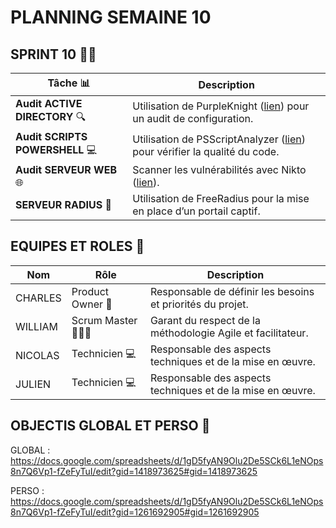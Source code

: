 # PLANNING SEMAINE 10

## SPRINT 10 🏃‍♂️

| **Tâche** 📊                                  | **Description**                                                                                                  |
|----------------------------------------------|------------------------------------------------------------------------------------------------------------------|
| **Audit ACTIVE DIRECTORY** 🔍                | Utilisation de PurpleKnight ([lien](https://www.purple-knight.com/fr/)) pour un audit de configuration.        |
| **Audit SCRIPTS POWERSHELL** 💻               | Utilisation de PSScriptAnalyzer ([lien](https://learn.microsoft.com/fr-fr/powershell/module/psscriptanalyzer/)) pour vérifier la qualité du code. |
| **Audit SERVEUR WEB** 🌐                     | Scanner les vulnérabilités avec Nikto ([lien](https://memo-linux.com/nikto-outil-scanner-de-securite-serveur-web/)). |
| **SERVEUR RADIUS** 📡                         | Utilisation de FreeRadius pour la mise en place d’un portail captif.                                            |


## EQUIPES ET ROLES 🏢

| **Nom**          | **Rôle**          | **Description**                                     |
|-------------------|-------------------|-----------------------------------------------------|
| CHARLES | Product Owner 🎯  | Responsable de définir les besoins et priorités du projet. |
| WILLIAM | Scrum Master 🧑‍🤝‍🧑    | Garant du respect de la méthodologie Agile et facilitateur.|
| NICOLAS | Technicien  💻    | Responsable des aspects techniques et de la mise en œuvre. |
| JULIEN | Technicien 💻     | Responsable des aspects techniques et de la mise en œuvre. |


## OBJECTIS GLOBAL ET PERSO 🥇

GLOBAL : https://docs.google.com/spreadsheets/d/1gD5fyAN9Olu2De5SCk6L1eNOps8n7Q6Vp1-fZeFyTuI/edit?gid=1418973625#gid=1418973625


PERSO : https://docs.google.com/spreadsheets/d/1gD5fyAN9Olu2De5SCk6L1eNOps8n7Q6Vp1-fZeFyTuI/edit?gid=1261692905#gid=1261692905
